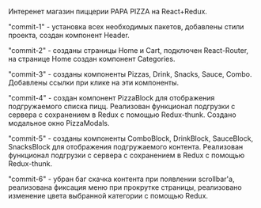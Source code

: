 Интеренет магазин пиццерии PAPA PIZZA на React+Redux.

"commit-1" - установка всех необходимых пакетов, добавлены стили проекта, создан компонент Header. 

"commit-2" - созданы страницы Home и Cart, подключен React-Router, на странице Home создан компонент Categories.

"commit-3" - созданы компоненты Pizzas, Drink, Snacks, Sauce, Combo. Добавлены ссылки при клике на эти компоненты.

"commit-4" - создан компонент PizzaBlock для отображения подгружаемого списка пицц. Реализован функционал подгрузки с сервера с сохранением в Redux с помощью Redux-thunk. Создано модальное окно PizzaModals.

"commit-5" - созданы компоненты ComboBlock, DrinkBlock, SauceBlock, SnacksBlock для отображения подгружаемого контента. Реализован функционал подгрузки с сервера с сохранением в Redux с помощью Redux-thunk.

"commit-6" - убран баг скачка контента при появлении scrollbar'a, реализована фиксация меню при прокрутке страницы, реализовано изменение цвета выбранной категории с помощью Redux.